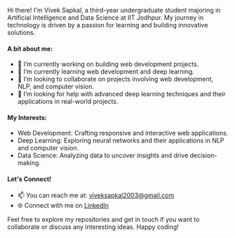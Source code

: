 Hi there! I'm Vivek Sapkal, a third-year undergraduate student majoring in Artificial Intelligence and Data Science at IIT Jodhpur. My journey in technology is driven by a passion for learning and building innovative solutions.

#### A bit about me:

- 🔭 I’m currently working on building web development projects.
- 🌱 I’m currently learning web development and deep learning.
- 👯 I’m looking to collaborate on projects involving web development, NLP, and computer vision.
- 🤔 I’m looking for help with advanced deep learning techniques and their applications in real-world projects.

#### My Interests:

- Web Development: Crafting responsive and interactive web applications.
- Deep Learning: Exploring neural networks and their applications in NLP and computer vision.
- Data Science: Analyzing data to uncover insights and drive decision-making.

#### Let's Connect!

- 📫 You can reach me at: viveksapkal2003@gmail.com
- 🌐 Connect with me on [LinkedIn](https://www.linkedin.com/in/vivek-sapkal-761926256/)

Feel free to explore my repositories and get in touch if you want to collaborate or discuss any interesting ideas. Happy coding!
